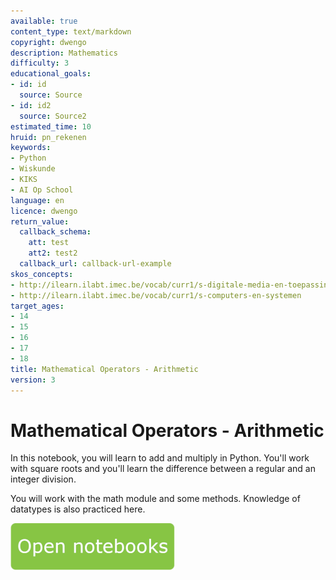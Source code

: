 ```yaml
---
available: true
content_type: text/markdown
copyright: dwengo
description: Mathematics
difficulty: 3
educational_goals:
- id: id
  source: Source
- id: id2
  source: Source2
estimated_time: 10
hruid: pn_rekenen
keywords:
- Python
- Wiskunde
- KIKS
- AI Op School
language: en
licence: dwengo
return_value:
  callback_schema:
    att: test
    att2: test2
  callback_url: callback-url-example
skos_concepts:
- http://ilearn.ilabt.imec.be/vocab/curr1/s-digitale-media-en-toepassingen
- http://ilearn.ilabt.imec.be/vocab/curr1/s-computers-en-systemen
target_ages:
- 14
- 15
- 16
- 17
- 18
title: Mathematical Operators - Arithmetic
version: 3
---
```

# Mathematical Operators - Arithmetic

In this notebook, you will learn to add and multiply in Python. You'll work with square roots and you'll learn the difference between a regular and an integer division.

You will work with the math module and some methods. Knowledge of datatypes is also practiced here.

[![](embed/Knop.png "Button")](https://kiks.ilabt.imec.be/hub/tmplogin?id=1010_en "Notebooks Arithmetic")
